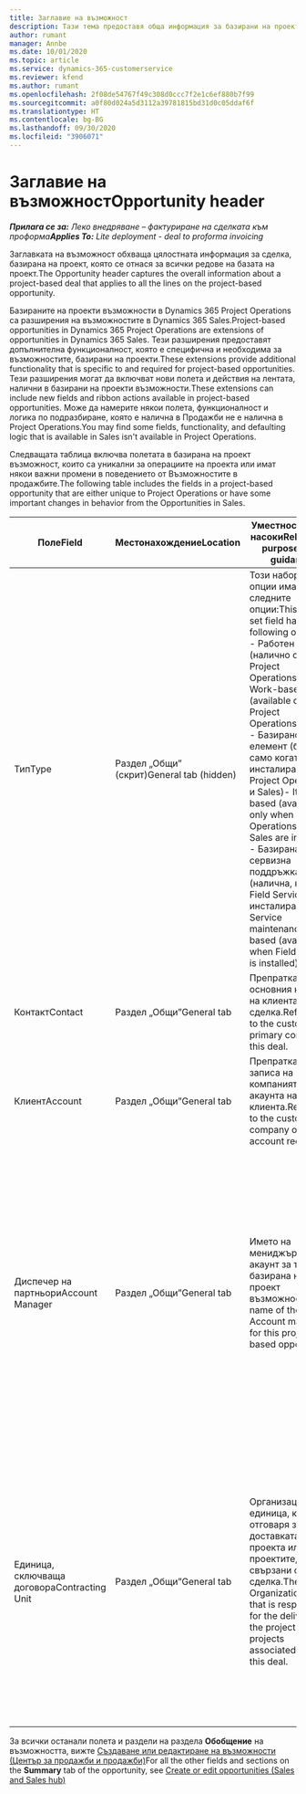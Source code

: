 ```yaml
---
title: Заглавие на възможност
description: Тази тема предоставя обща информация за базирани на проекти сделки и базирани на проекти линии за възможности.
author: rumant
manager: Annbe
ms.date: 10/01/2020
ms.topic: article
ms.service: dynamics-365-customerservice
ms.reviewer: kfend
ms.author: rumant
ms.openlocfilehash: 2f08de54767f49c308d0ccc7f2e1c6ef880b7f99
ms.sourcegitcommit: a0f80d024a5d3112a39781815bd31d0c05ddaf6f
ms.translationtype: HT
ms.contentlocale: bg-BG
ms.lasthandoff: 09/30/2020
ms.locfileid: "3906071"
---
```

# <a name="opportunity-header"></a><span data-ttu-id="b9593-103">Заглавие на възможност</span><span class="sxs-lookup"><span data-stu-id="b9593-103">Opportunity header</span></span>

<span data-ttu-id="b9593-104">_**Прилага се за:** Леко внедряване – фактуриране на сделката към проформа_</span><span class="sxs-lookup"><span data-stu-id="b9593-104">_**Applies To:** Lite deployment - deal to proforma invoicing_</span></span>

<span data-ttu-id="b9593-105">Заглавката на възможност обхваща цялостната информация за сделка, базирана на проект, която се отнася за всички редове на базата на проект.</span><span class="sxs-lookup"><span data-stu-id="b9593-105">The Opportunity header captures the overall information about a project-based deal that applies to all the lines on the project-based opportunity.</span></span>

<span data-ttu-id="b9593-106">Базираните на проекти възможности в Dynamics 365 Project Operations са разширения на възможностите в Dynamics 365 Sales.</span><span class="sxs-lookup"><span data-stu-id="b9593-106">Project-based opportunities in Dynamics 365 Project Operations are extensions of opportunities in Dynamics 365 Sales.</span></span> <span data-ttu-id="b9593-107">Тези разширения предоставят допълнителна функционалност, която е специфична и необходима за възможностите, базирани на проекти.</span><span class="sxs-lookup"><span data-stu-id="b9593-107">These extensions provide additional functionality that is specific to and required for project-based opportunities.</span></span> <span data-ttu-id="b9593-108">Тези разширения могат да включват нови полета и действия на лентата, налични в базирани на проекти възможности.</span><span class="sxs-lookup"><span data-stu-id="b9593-108">These extensions can include new fields and ribbon actions available in project-based opportunities.</span></span> <span data-ttu-id="b9593-109">Може да намерите някои полета, функционалност и логика по подразбиране, която е налична в Продажби не е налична в Project Operations.</span><span class="sxs-lookup"><span data-stu-id="b9593-109">You may find some fields, functionality, and defaulting logic that is available in Sales isn't available in Project Operations.</span></span>

<span data-ttu-id="b9593-110">Следващата таблица включва полетата в базирана на проект възможност, които са уникални за операциите на проекта или имат някои важни промени в поведението от Възможностите в продажбите.</span><span class="sxs-lookup"><span data-stu-id="b9593-110">The following table includes the fields in a project-based opportunity that are either unique to Project Operations or have some important changes in behavior from the Opportunities in Sales.</span></span>

| <span data-ttu-id="b9593-111">**Поле**</span><span class="sxs-lookup"><span data-stu-id="b9593-111">**Field**</span></span> | <span data-ttu-id="b9593-112">**Местонахождение**</span><span class="sxs-lookup"><span data-stu-id="b9593-112">**Location**</span></span> | <span data-ttu-id="b9593-113">**Уместност, цел и насоки**</span><span class="sxs-lookup"><span data-stu-id="b9593-113">**Relevance, purpose, and guidance**</span></span> | <span data-ttu-id="b9593-114">**Въздействие надолу по течението**</span><span class="sxs-lookup"><span data-stu-id="b9593-114">**Downstream impact**</span></span> |
| --- | --- | --- | --- |
| <span data-ttu-id="b9593-115">Тип</span><span class="sxs-lookup"><span data-stu-id="b9593-115">Type</span></span> | <span data-ttu-id="b9593-116">Раздел „Общи” (скрит)</span><span class="sxs-lookup"><span data-stu-id="b9593-116">General tab (hidden)</span></span> | <span data-ttu-id="b9593-117">Този набор от опции има следните опции:</span><span class="sxs-lookup"><span data-stu-id="b9593-117">This option set field has the following options:</span></span></br><span data-ttu-id="b9593-118">- Работен (налично само с Project Operations)</span><span class="sxs-lookup"><span data-stu-id="b9593-118">- Work-based (available only with Project Operations)</span></span></br><span data-ttu-id="b9593-119">- Базирано на елемент (базиран само когато са инсталирани Project Operations и Sales)</span><span class="sxs-lookup"><span data-stu-id="b9593-119">- Item-based (available only when Project Operations and Sales are installed)</span></span></br><span data-ttu-id="b9593-120">- Базирана на сервизна поддръжка (налична, когато Field Service е инсталиран)</span><span class="sxs-lookup"><span data-stu-id="b9593-120">- Service maintenance-based (available when Field Service is installed)</span></span> | <span data-ttu-id="b9593-121">Когато използвате Project Operations, стойността на това поле автоматично се задава на **На базата на работа**, което класифицира възможността като базирана на проект.</span><span class="sxs-lookup"><span data-stu-id="b9593-121">When you use Project Operations, this field value is automatically set to **Work-based** which classifies the Opportunity as project-based.</span></span> <span data-ttu-id="b9593-122">Възможността трябва да е базирана на проект, за да се активират всички специфични за проекта разширения и функционалност в процеса на продажби надолу по веригата за тази сделка.</span><span class="sxs-lookup"><span data-stu-id="b9593-122">An Opportunity should be project-based to enable all project-specific extensions and functionality in the downstream sales process for this deal.</span></span> |
| <span data-ttu-id="b9593-123">Контакт</span><span class="sxs-lookup"><span data-stu-id="b9593-123">Contact</span></span> | <span data-ttu-id="b9593-124">Раздел „Общи”</span><span class="sxs-lookup"><span data-stu-id="b9593-124">General tab</span></span> | <span data-ttu-id="b9593-125">Препратка към основния контакт на клиента за тази сделка.</span><span class="sxs-lookup"><span data-stu-id="b9593-125">Reference to the customer's primary contact for this deal.</span></span> | |
| <span data-ttu-id="b9593-126">Клиент</span><span class="sxs-lookup"><span data-stu-id="b9593-126">Account</span></span> | <span data-ttu-id="b9593-127">Раздел „Общи”</span><span class="sxs-lookup"><span data-stu-id="b9593-127">General tab</span></span> | <span data-ttu-id="b9593-128">Препратка към записа на компанията или акаунта на клиента.</span><span class="sxs-lookup"><span data-stu-id="b9593-128">Reference to the customer's company or account record.</span></span> | |
| <span data-ttu-id="b9593-129">Диспечер на партньори</span><span class="sxs-lookup"><span data-stu-id="b9593-129">Account Manager</span></span> | <span data-ttu-id="b9593-130">Раздел „Общи”</span><span class="sxs-lookup"><span data-stu-id="b9593-130">General tab</span></span> | <span data-ttu-id="b9593-131">Името на мениджъра на акаунт за тази базирана на проект възможност.</span><span class="sxs-lookup"><span data-stu-id="b9593-131">The name of the Account manager for this project-based opportunity.</span></span> | <span data-ttu-id="b9593-132">Мениджърът на акаунтите отговаря за управлението на взаимоотношенията с клиента чрез завършването на този проект.</span><span class="sxs-lookup"><span data-stu-id="b9593-132">The Account manager is responsible for managing the relationship with the customer through the completion of this project.</span></span> <span data-ttu-id="b9593-133">Въз основа на резервирания запис на ресурс, свързан с мениджъра на акаунти, договарящата се единица се задава по подразбиране.</span><span class="sxs-lookup"><span data-stu-id="b9593-133">Based on the bookable resource record tied to the Account manager, the contracting unit is defaulted.</span></span> |
| <span data-ttu-id="b9593-134">Единица, сключваща договора</span><span class="sxs-lookup"><span data-stu-id="b9593-134">Contracting Unit</span></span> | <span data-ttu-id="b9593-135">Раздел „Общи”</span><span class="sxs-lookup"><span data-stu-id="b9593-135">General tab</span></span> | <span data-ttu-id="b9593-136">Организационната единица, която отговаря за доставката на проекта или проектите, свързани с тази сделка.</span><span class="sxs-lookup"><span data-stu-id="b9593-136">The Organization unit that is responsible for the delivery of the project or projects associated with this deal.</span></span> | <span data-ttu-id="b9593-137">Възложителят е подразделението на компанията, което ще изпълнява проектите след приключване на сделката.</span><span class="sxs-lookup"><span data-stu-id="b9593-137">The contracting unit is the division of the company that will complete the project(s) after the deal is closed.</span></span> <span data-ttu-id="b9593-138">Всяко сключващо звено има валута и тази валута се използва за отчитане на приблизителни и действителни разходи, направени по време на проекта.</span><span class="sxs-lookup"><span data-stu-id="b9593-138">Every contracting unit has a currency, and this currency is used to report estimated and actual costs incurred during the project.</span></span> |

<span data-ttu-id="b9593-139">За всички останали полета и раздели на раздела **Обобщение** на възможността, вижте [Създаване или редактиране на възможности (Център за продажби и продажби)](https://docs.microsoft.com/dynamics365/sales-enterprise/create-edit-opportunity-sales)</span><span class="sxs-lookup"><span data-stu-id="b9593-139">For all the other fields and sections on the **Summary** tab of the opportunity, see [Create or edit opportunities (Sales and Sales hub)](https://docs.microsoft.com/dynamics365/sales-enterprise/create-edit-opportunity-sales)</span></span>
